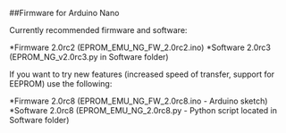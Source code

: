 ##Firmware for Arduino Nano

Currently recommended firmware and software:

*Firmware 2.0rc2 (EPROM_EMU_NG_FW_2.0rc2.ino)
*Software 2.0rc3 (EPROM_NG_v2.0rc3.py in Software folder)

If you want to try new features (increased speed of transfer, support for EEPROM) use the following:

*Firmware 2.0rc8 (EPROM_EMU_NG_FW_2.0rc8.ino - Arduino sketch)
*Software 2.0rc8 (EPROM_EMU_NG_2.0rc8.py - Python script located in Software folder)
